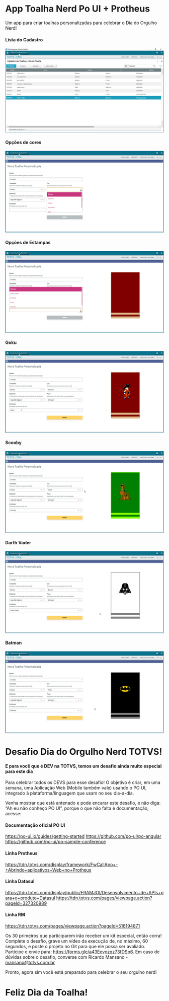 # App Toalha Nerd Po UI + Protheus

Um app para criar toalhas personalizadas para celebrar o Dia do Orgulho Nerd!

#### Lista do Cadastro
![Browse](https://github.com/JoseCamilo/desafio-toalha-poui-protheus/blob/main/imagens/browse.png?raw=true "Browse")

#### Opções de cores
![Opções de Cor](https://github.com/JoseCamilo/desafio-toalha-poui-protheus/blob/main/imagens/opcoes_cor.png?raw=true "Opções de Cor")

#### Opções de Estampas
![Opções de Estampa](https://github.com/JoseCamilo/desafio-toalha-poui-protheus/blob/main/imagens/opcoes_estampa.png?raw=true "Opções de Estampa")

#### Goku
![Goku](https://github.com/JoseCamilo/desafio-toalha-poui-protheus/blob/main/imagens/goku.png?raw=true "Goku")

#### Scooby
![Scooby](https://github.com/JoseCamilo/desafio-toalha-poui-protheus/blob/main/imagens/scooby.png?raw=true "Scooby")

#### Darth Vader
![Darth](https://github.com/JoseCamilo/desafio-toalha-poui-protheus/blob/main/imagens/darth.png?raw=true "Darth")

#### Batman
![Batman](https://github.com/JoseCamilo/desafio-toalha-poui-protheus/blob/main/imagens/batman.png?raw=true "Batman")

# Desafio Dia do Orgulho Nerd TOTVS!

#### E para você que é DEV na TOTVS, temos um desafio ainda muito especial para este dia 

Para celebrar  todos os DEVS para esse desafio! O objetivo é criar, em uma semana, uma Aplicação Web (Mobile também vale) usando o PO UI, integrado à plataforma/linguagem que usam no seu dia-a-dia.

Venha mostrar que está antenado e pode encarar este desafio, e não diga: “Ah eu não conheço PO UI”, porque o que não falta é documentação, acesse:

#### Documentação oficial PO UI
https://po-ui.io/guides/getting-started
https://github.com/po-ui/po-angular
https://github.com/po-ui/po-sample-conference

#### Linha Protheus
https://tdn.totvs.com/display/framework/FwCallApp+-+Abrindo+aplicativos+Web+no+Protheus

#### Linha Datasul
https://tdn.totvs.com/display/public/FRAMJOI/Desenvolvimento+de+APIs+para+o+produto+Datasul
https://tdn.totvs.com/pages/viewpage.action?pageId=327320989

#### Linha RM
https://tdn.totvs.com/pages/viewpage.action?pageId=516194871

Os 30 primeiros que participarem irão receber um kit especial, então corra! Complete o desafio, grave um vídeo da execução de, no máximo, 60 segundos, e poste o projeto no Git para que ele possa ser avaliado. Participe e envie para: https://forms.gle/a43Eevozqz73fDSb6. Em caso de dúvidas sobre o desafio, converse com Ricardo Mansano - mansano@totvs.com.br

Pronto, agora sim você está preparado para celebrar o seu orgulho nerd! 

# Feliz Dia da Toalha! 